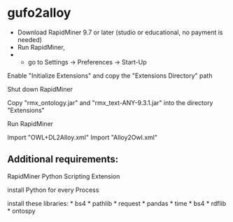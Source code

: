 # gufo2alloy

* Download RapidMiner 9.7 or later (studio or educational, no payment is needed) 
* Run RapidMiner, 
* * go to Settings -> Preferences -> Start-Up

Enable "Initialize Extensions" and copy the "Extensions Directory" path

Shut down RapidMiner

Copy "rmx_ontology.jar" and "rmx_text-ANY-9.3.1.jar" into the directory "Extensions"

Run RapidMiner

Import "OWL+DL2Alloy.xml"
Import "Alloy2Owl.xml"

## Additional requirements:
RapidMiner Python Scripting Extension

install Python for every Process

install these libraries:
	* bs4
	* pathlib
	* request
	* pandas
	* time
	* bs4
	* rdflib
	* ontospy
